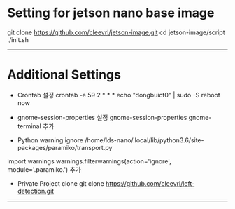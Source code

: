 # Setting for jetson nano base image

git clone https://github.com/cleevrl/jetson-image.git
cd jetson-image/script
./init.sh

---

# Additional Settings

* Crontab 설정
crontab -e
59 2 * * * echo "dongbuict0" | sudo -S reboot now

* gnome-session-properties 설정
gnome-session-properties
gnome-terminal 추가

* Python warning ignore
/home/lds-nano/.local/lib/python3.6/site-packages/paramiko/transport.py

import warnings
warnings.filterwarnings(action='ignore', module='.paramiko.') 추가

* Private Project clone
git clone https://github.com/cleevrl/left-detection.git

---